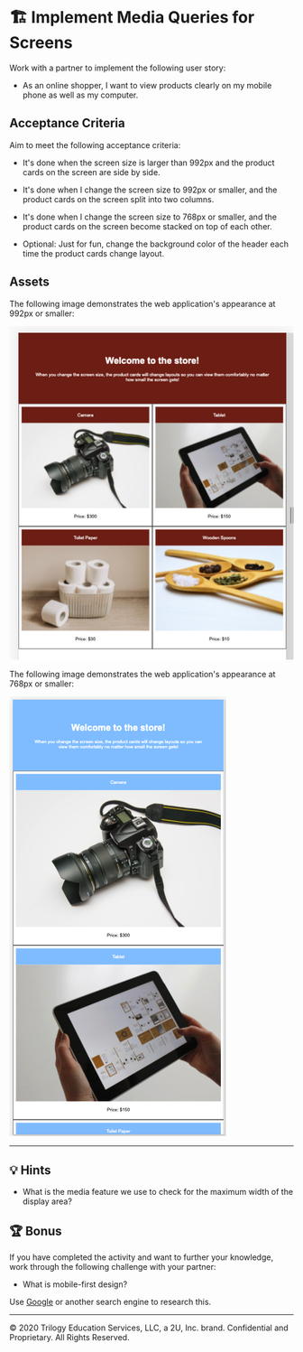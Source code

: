 # 🏗️ Implement Media Queries for Screens

Work with a partner to implement the following user story:

* As an online shopper, I want to view products clearly on my mobile phone as well as my computer.

## Acceptance Criteria

Aim to meet the following acceptance criteria:

* It's done when the screen size is larger than 992px and the product cards on the screen are side by side.

* It's done when I change the screen size to 992px or smaller, and the product cards on the screen split into two columns.

* It's done when I change the screen size to 768px or smaller, and the product cards on the screen become stacked on top of each other.

* Optional: Just for fun, change the background color of the header each time the product cards change layout. 

## Assets

The following image demonstrates the web application's appearance at 992px or smaller:

![On an online store's webpage, four cards are split into two rows and two columns.](./Images/01-product-columns.png)

The following image demonstrates the web application's appearance at 768px or smaller:

![On an online store's webpage, two cards are stacked on top of each other.](./Images/02-products-stacked.png)

---

## 💡 Hints

* What is the media feature we use to check for the maximum width of the display area?

## 🏆 Bonus

If you have completed the activity and want to further your knowledge, work through the following challenge with your partner:

  * What is mobile-first design?

Use [Google](https://www.google.com) or another search engine to research this.

---
© 2020 Trilogy Education Services, LLC, a 2U, Inc. brand. Confidential and Proprietary. All Rights Reserved.